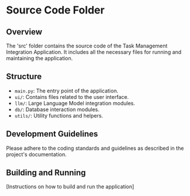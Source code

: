 # Source Code Folder

## Overview
The 'src' folder contains the source code of the Task Management Integration Application. It includes all the necessary files for running and maintaining the application.

## Structure
- `main.py`: The entry point of the application.
- `ui/`: Contains files related to the user interface.
- `llm/`: Large Language Model integration modules.
- `db/`: Database interaction modules.
- `utils/`: Utility functions and helpers.

## Development Guidelines
Please adhere to the coding standards and guidelines as described in the project's documentation.

## Building and Running
[Instructions on how to build and run the application]